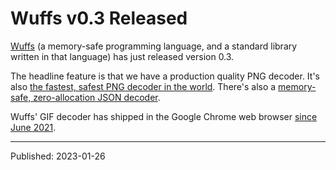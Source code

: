 # Wuffs v0.3 Released

[Wuffs](https://github.com/google/wuffs) (a memory-safe programming language,
and a standard library written in that language) has just released version 0.3.

The headline feature is that we have a production quality PNG decoder. It's
also [the fastest, safest PNG decoder in the
world](https://nigeltao.github.io/blog/2021/fastest-safest-png-decoder.html).
There's also a [memory-safe, zero-allocation JSON
decoder](https://nigeltao.github.io/blog/2020/jsonptr.html).

Wuffs' GIF decoder has shipped in the Google Chrome web browser [since June
2021](https://chromium-review.googlesource.com/c/chromium/src/+/2940044).


---

Published: 2023-01-26
